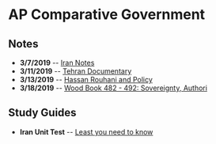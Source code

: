 # AP Comparative Government

## Notes
 - **3/7/2019** -- [Iran Notes](3-7-Notes.html)
 - **3/11/2019** -- [Tehran Documentary](3-11-Notes.html)
 - **3/13/2019** -- [Hassan Rouhani and Policy](3-13-Notes.html)
 - **3/18/2019** -- [Wood Book 482 - 492: Sovereignty, Authori](482-492-Notes-Nigeria.html)
## Study Guides
 - **Iran Unit Test** -- [Least you need to know](Iran-Least-You-Need-To-Know.html) 

<!--stackedit_data:
eyJoaXN0b3J5IjpbLTE2Nzg2NTQwNTIsNjU1MTU1MDYxLDIwMj
QxNjE2MDYsLTQxMDc2NzE3Nyw2MDM0NDA2MTRdfQ==
-->